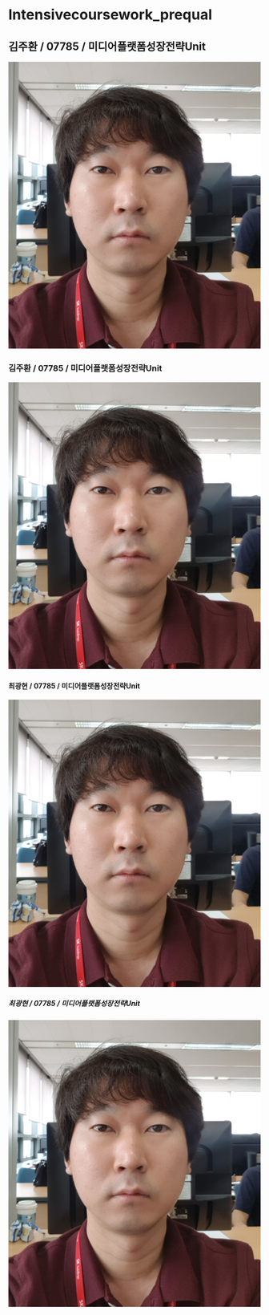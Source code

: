 # Intensivecoursework_prequal

## 김주환 / 07785 / 미디어플랫폼성장전략Unit
![photo.PNG](https://github.com/jellybean18/SKCC_0719_Prequal/blob/master/ChoiKwangHyun.PNG?raw=true)

### 김주환 / 07785 / 미디어플랫폼성장전략Unit
![photo.PNG](https://github.com/jellybean18/SKCC_0719_Prequal/blob/master/ChoiKwangHyun.PNG?raw=true)

#### 최광현 / 07785 / 미디어플랫폼성장전략Unit
![photo.PNG](https://github.com/jellybean18/SKCC_0719_Prequal/blob/master/ChoiKwangHyun.PNG?raw=true)

##### 최광현 / 07785 / 미디어플랫폼성장전략Unit
![photo.PNG](https://github.com/jellybean18/SKCC_0719_Prequal/blob/master/ChoiKwangHyun.PNG?raw=true)
